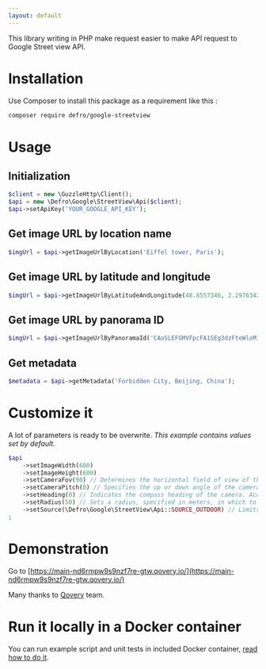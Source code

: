 ```yaml
---
layout: default
---
```


This library writing in PHP make request easier to make API request to Google Street view API.

# Installation

Use Composer to install this package as a requirement like this :
```bash
composer require defro/google-streetview
```

# Usage

## Initialization
```php
$client = new \GuzzleHttp\Client();
$api = new \Defro\Google\StreetView\Api($client);
$api->setApiKey('YOUR_GOOGLE_API_KEY');
```

## Get image URL by location name
```php
$imgUrl = $api->getImageUrlByLocation('Eiffel tower, Paris');
```

## Get image URL by latitude and longitude
```php
$imgUrl = $api->getImageUrlByLatitudeAndLongitude(48.8557346, 2.2976342);
```

## Get image URL by panorama ID
```php
$imgUrl = $api->getImageUrlByPanoramaId('CAoSLEFGMVFpcFA1SEg3dzFteWloM1JIMy1aZFl3ejBLVFBad0J4UWU0RXRWUGNm');
```

## Get metadata
```php
$metadata = $api->getMetadata('Forbidden City, Beijing, China');
```

# Customize it
A lot of parameters is ready to be overwrite. _This example contains values set by default._
```php
$api
    ->setImageWidth(600)
    ->setImageHeight(600)
    ->setCameraFov(90) // Determines the horizontal field of view of the image expressed in degrees
    ->setCameraPitch(0) // Specifies the up or down angle of the camera relative to the Street View vehicle expressed in degrees
    ->setHeading(0) // Indicates the compass heading of the camera. Accepted values are from 0 to 360
    ->setRadius(50) // Sets a radius, specified in meters, in which to search for a panorama, centered on the given latitude and longitude.
    ->setSource(\Defro\Google\StreetView\Api::SOURCE_OUTDOOR) // Limits Street View searches to selected sources. Valid values are: default or outdoor
;
```

# Demonstration

Go to [https://main-nd6rmpw9s9nzf7re-gtw.qovery.io/](https://main-nd6rmpw9s9nzf7re-gtw.qovery.io/)

Many thanks to [Qovery](https://www.qovery.com/blog/qovery-is-free-for-open-source-projects) team.

# Run it locally in a Docker container

You can run example script and unit tests in included Docker container, [read how to do it](./docker.md).
